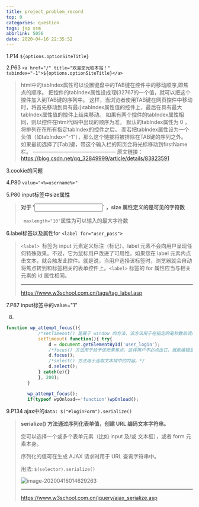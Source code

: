 ```yaml
---
title: project_problem_record
top: 0
categories: question
tags: jsp ssm
abbrlink: 5056
date: 2020-04-16 22:35:52
---
```


1.P14 `${options.optionSiteTitle}`

2.P63 `<a href="/" title="欢迎您光临本站！" tabindex="-1">${options.optionSiteTitle}</a>`

>html中的tabIndex属性可以设置键盘中的TAB键在控件中的移动顺序,即焦点的顺序。
>把控件的tabIndex属性设成1到32767的一个值，就可以把这个控件加入到TAB键的序列中。
>这样，当浏览者使用TAB键在网页控件中移动时，将首先移动到具有最小tabIndex属性值的控件上，最后在具有最大tabIndex属性值的控件上结束移动。
>如果有两个控件的tabIndex属性相同，则以控件在html代码中出现的顺序为准。 
>默认的tabIndex属性为 0 ，将排列在在所有指定tabIndex的控件之后。 
>而若把tabIndex属性设为一个负值（如tabIndex="-1"），那么这个链接将被排除在TAB键的序列之外。   如果最初选择了[Tab]键，带这个输入栏的网页会将光标移动到firstName栏。 
>————————————————
>原文链接：https://blog.csdn.net/qq_32849999/article/details/83823591



3.cookie的问题



4.P80 `value="<%=username%>"`



5.P80 input标签中size属性

> **对于 '<input type="text">` ，size 属性定义的是可见的字符数**
>
> ` maxlength="10"`属性为可以输入的最大字符数



6.label标签以及属性for `<label for="user_pass">`

>`<label> `标签为 input 元素定义标注（标记）。label 元素不会向用户呈现任何特殊效果。不过，它为鼠标用户改进了可用性。如果您在 label 元素内点击文本，就会触发此控件。就是说，当用户选择该标签时，浏览器就会自动将焦点转到和标签相关的表单控件上。`<label>` 标签的 for 属性应当与相关元素的 id 属性相同。
>
>---
>
><https://www.w3school.com.cn/tags/tag_label.asp>



7.P87 input标签中的value="1"



8.

```js
function wp_attempt_focus(){
    		/*setTimeout() 是属于 window 的方法，该方法用于在指定的毫秒数后调用函数或计算表达式。*/
            setTimeout( function(){ try{
                d = document.getElementById('user_login');
                /*focus() 方法用于给予该元素焦点。这样用户不必点击它，就能编辑显示的文本了。*/
                d.focus();
                /*select() 方法用于选取文本域中的内容。*/
                d.select();
            } catch(e){}
            }, 200);
        }

        wp_attempt_focus();
        if(typeof wpOnload=='function')wpOnload();
```



9.P134 ajax中的`data: $("#loginForm").serialize()`

> **serialize() 方法通过序列化表单值，创建 URL 编码文本字符串。**
>
> 您可以选择一个或多个表单元素（比如 input 及/或 文本框），或者 form 元素本身。
>
> 序列化的值可在生成 AJAX 请求时用于 URL 查询字符串中。
>
> 用法: `$(selector).serialize()`
>
> ![image-20200416014629263](https://gitee.com/clearlightY/mapdepot/raw/master/img/20200416014638.png)
>
> ---
>
> <https://www.w3school.com.cn/jquery/ajax_serialize.asp>

